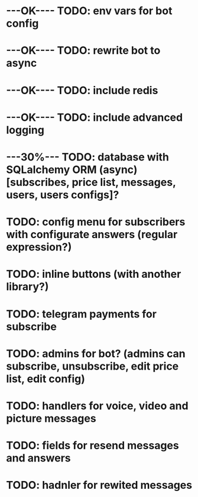 # ---OK---- TODO: env vars for bot config 
# ---OK---- TODO: rewrite bot to async
# ---OK---- TODO: include redis
# ---OK---- TODO: include advanced logging
# ---30%--- TODO: database with SQLalchemy ORM (async) [subscribes, price list, messages, users, users configs]?
# TODO: config menu for subscribers with configurate answers (regular expression?)
# TODO: inline buttons (with another library?)
# TODO: telegram payments for subscribe
# TODO: admins for bot? (admins can subscribe, unsubscribe, edit price list, edit config)
# TODO: handlers for voice, video and picture messages
# TODO: fields for resend messages and answers
# TODO: hadnler for rewited messages